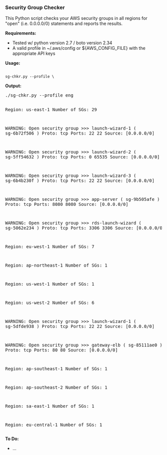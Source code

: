 ### Security Group Checker

<p>
This Python script checks your AWS security groups in all regions for "open" (i.e. 0.0.0.0/0) statements and reports the results.

<b>Requirements:</b>
<ul>
 <li> Tested w/ python version 2.7 / boto version 2.34
 <li> A valid profile in ~/.aws/config or ${AWS_CONFIG_FILE} with the appropriate API keys
</ul>

<b>Usage:</b>
<p>
<code>
sg-chkr.py --profile \<profile_name\>
</code>

<b>Output:</b>
<p>
<pre>
./sg-chkr.py --profile eng

Region: us-east-1
Number of SGs: 29 

WARNING: Open security group >>> launch-wizard-1 ( sg-6b72f506 )
Proto: tcp 	Ports: 22 	 22 	Source: [0.0.0.0/0] 

WARNING: Open security group >>> launch-wizard-2 ( sg-5ff54632 )
Proto: tcp 	Ports: 0 	 65535 	Source: [0.0.0.0/0] 

WARNING: Open security group >>> launch-wizard-3 ( sg-6b4b230f )
Proto: tcp 	Ports: 22 	 22 	Source: [0.0.0.0/0] 

WARNING: Open security group >>> app-server ( sg-9b505afe )
Proto: tcp 	Ports: 8080 	 8080 	Source: [0.0.0.0/0] 

WARNING: Open security group >>> rds-launch-wizard ( sg-5062e234 )
Proto: tcp 	Ports: 3306 	 3306 	Source: [0.0.0.0/0] 


Region: eu-west-1
Number of SGs: 7 


Region: ap-northeast-1
Number of SGs: 1 


Region: us-west-1
Number of SGs: 1 


Region: us-west-2
Number of SGs: 6 

WARNING: Open security group >>> launch-wizard-1 ( sg-5dfde938 )
Proto: tcp 	Ports: 22 	 22 	Source: [0.0.0.0/0] 

WARNING: Open security group >>> gateway-elb ( sg-85111ae0 )
Proto: tcp 	Ports: 80 	 80 	Source: [0.0.0.0/0] 


Region: ap-southeast-1
Number of SGs: 1 


Region: ap-southeast-2
Number of SGs: 1 


Region: sa-east-1
Number of SGs: 1 


Region: eu-central-1
Number of SGs: 1 
</pre>

<b>To Do:</b>
<ul>
 <li> ...
</ul>
